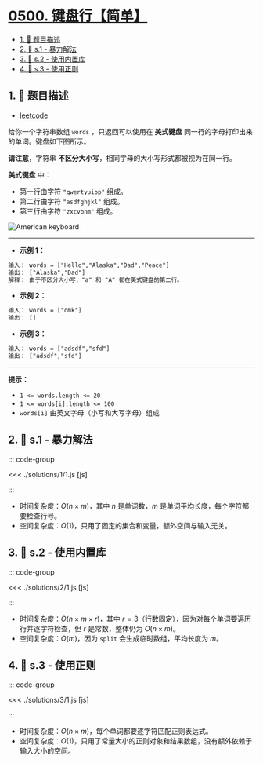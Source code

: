 # [0500. 键盘行【简单】](https://github.com/tnotesjs/TNotes.leetcode/tree/main/notes/0500.%20%E9%94%AE%E7%9B%98%E8%A1%8C%E3%80%90%E7%AE%80%E5%8D%95%E3%80%91)

<!-- region:toc -->

- [1. 📝 题目描述](#1--题目描述)
- [2. 🎯 s.1 - 暴力解法](#2--s1---暴力解法)
- [3. 🎯 s.2 - 使用内置库](#3--s2---使用内置库)
- [4. 🎯 s.3 - 使用正则](#4--s3---使用正则)

<!-- endregion:toc -->

## 1. 📝 题目描述

- [leetcode](https://leetcode.cn/problems/keyboard-row/)

给你一个字符串数组 `words` ，只返回可以使用在 **美式键盘** 同一行的字母打印出来的单词。键盘如下图所示。

**请注意**，字符串 **不区分大小写**，相同字母的大小写形式都被视为在同一行。

**美式键盘** 中：

- 第一行由字符 `"qwertyuiop"` 组成。
- 第二行由字符 `"asdfghjkl"` 组成。
- 第三行由字符 `"zxcvbnm"` 组成。

![American keyboard](https://cdn.jsdelivr.net/gh/tnotesjs/imgs@main/2025-08-02-09-47-26.png)

---

- **示例 1：**

```txt
输入： words = ["Hello","Alaska","Dad","Peace"]
输出： ["Alaska","Dad"]
解释： 由于不区分大小写，"a" 和 "A" 都在美式键盘的第二行。
```

- **示例 2：**

```txt
输入： words = ["omk"]
输出： []
```

- **示例 3：**

```txt
输入： words = ["adsdf","sfd"]
输出： ["adsdf","sfd"]
```

---

**提示：**

- `1 <= words.length <= 20`
- `1 <= words[i].length <= 100`
- `words[i]` 由英文字母（小写和大写字母）组成

## 2. 🎯 s.1 - 暴力解法

::: code-group

<<< ./solutions/1/1.js [js]

:::

- 时间复杂度：$O(n \times m)$，其中 $n$ 是单词数，$m$ 是单词平均长度，每个字符都要检查行号。
- 空间复杂度：$O(1)$，只用了固定的集合和变量，额外空间与输入无关。

## 3. 🎯 s.2 - 使用内置库

::: code-group

<<< ./solutions/2/1.js [js]

:::

- 时间复杂度：$O(n \times m \times r)$，其中 $r=3$（行数固定），因为对每个单词要遍历行并逐字符检查，但 $r$ 是常数，整体仍为 $O(n \times m)$。
- 空间复杂度：$O(m)$，因为 `split` 会生成临时数组，平均长度为 $m$。

## 4. 🎯 s.3 - 使用正则

::: code-group

<<< ./solutions/3/1.js [js]

:::

- 时间复杂度：$O(n \times m)$，每个单词都要逐字符匹配正则表达式。
- 空间复杂度：$O(1)$，只用了常量大小的正则对象和结果数组，没有额外依赖于输入大小的空间。
